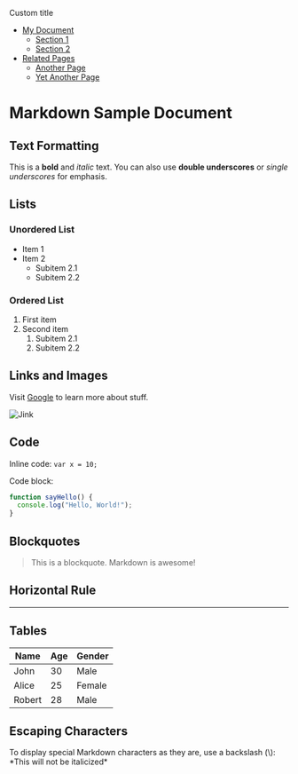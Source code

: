 <!-- Favicon: https://pingey.neocities.org/jinx.jpg -->
<!-- Title -->
Custom title
<!-- Table of Contents -->
- [My Document](#my-document)
  - [Section 1](#section-1)
  - [Section 2](#section-2)
- [Related Pages](#related-pages)
  - [Another Page](another-page.md)
  - [Yet Another Page](yet-another-page.md)

<!-- Document Content -->

# Markdown Sample Document

## Text Formatting

This is a **bold** and *italic* text. You can also use __double underscores__ or _single underscores_ for emphasis.

## Lists

### Unordered List

- Item 1
- Item 2
  - Subitem 2.1
  - Subitem 2.2

### Ordered List

1. First item
2. Second item
   1. Subitem 2.1
   2. Subitem 2.2

## Links and Images

Visit [Google](https://google.com) to learn more about stuff.

![Jink](https://pingey.neocities.org/jinx.jpg)

## Code

Inline code: `var x = 10;`

Code block:

```javascript
function sayHello() {
  console.log("Hello, World!");
}
```

## Blockquotes

> This is a blockquote. Markdown is awesome!

## Horizontal Rule

---

## Tables

| Name   | Age | Gender |
|--------|-----|--------|
| John   | 30  | Male   |
| Alice  | 25  | Female |
| Robert | 28  | Male   |

## Escaping Characters

To display special Markdown characters as they are, use a backslash (\\):
\*This will not be italicized\*
